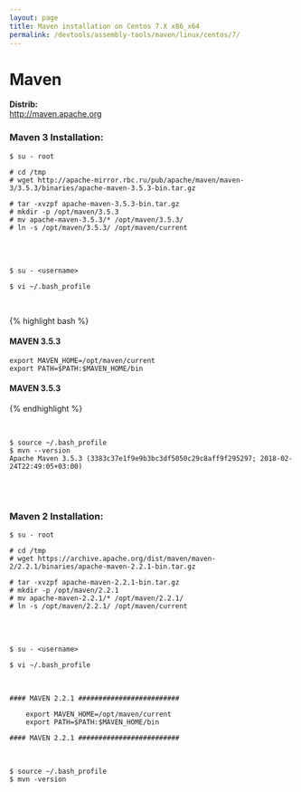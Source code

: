 ```yaml
---
layout: page
title: Maven installation on Centos 7.X x86_x64
permalink: /devtools/assembly-tools/maven/linux/centos/7/
---
```


# Maven

<strong>Distrib:</strong><br/>
http://maven.apache.org


### Maven 3 Installation:

	$ su - root

	# cd /tmp
	# wget http://apache-mirror.rbc.ru/pub/apache/maven/maven-3/3.5.3/binaries/apache-maven-3.5.3-bin.tar.gz

	# tar -xvzpf apache-maven-3.5.3-bin.tar.gz
	# mkdir -p /opt/maven/3.5.3
	# mv apache-maven-3.5.3/* /opt/maven/3.5.3/
	# ln -s /opt/maven/3.5.3/ /opt/maven/current

<br/><br/>

	$ su - <username>

	$ vi ~/.bash_profile


<br/>


{% highlight bash %}
#### MAVEN 3.5.3 #########################

	export MAVEN_HOME=/opt/maven/current
	export PATH=$PATH:$MAVEN_HOME/bin

#### MAVEN 3.5.3 #########################
{% endhighlight %}

<br/>

    $ source ~/.bash_profile
    $ mvn --version
    Apache Maven 3.5.3 (3383c37e1f9e9b3bc3df5050c29c8aff9f295297; 2018-02-24T22:49:05+03:00)



<br/><br/>


### Maven 2 Installation:

	$ su - root

	# cd /tmp
	# wget https://archive.apache.org/dist/maven/maven-2/2.2.1/binaries/apache-maven-2.2.1-bin.tar.gz

	# tar -xvzpf apache-maven-2.2.1-bin.tar.gz
	# mkdir -p /opt/maven/2.2.1
	# mv apache-maven-2.2.1/* /opt/maven/2.2.1/
	# ln -s /opt/maven/2.2.1/ /opt/maven/current

<br/><br/>

	$ su - <username>

	$ vi ~/.bash_profile


<br/>

    #### MAVEN 2.2.1 #########################

    	export MAVEN_HOME=/opt/maven/current
    	export PATH=$PATH:$MAVEN_HOME/bin

    #### MAVEN 2.2.1 #########################


<br/>

    $ source ~/.bash_profile
    $ mvn -version
